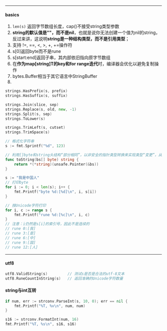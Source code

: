 

----

#### basics

1. `len(s)` 返回字节数组长度，cap()不接受string类型参数
2. **string的默认值是""，而不是nil**，也就是说你无法创建一个值为nil的string，反过来讲，这说明**string是一种结构类型，而不是引用类型**；
3. 支持 !=, ==, <, >, +, +=操作符
4. s[0]返回byte而不是rune
5. s[start:end]返回子串，其内部依旧指向原字节数组
6. 在**作为map[string]T的key和for range迭代**时，编译器会优化以避免复制操作
7. bytes.Buffer相当于其它语言中StringBuffer
8. 



```go
strings.HasPrefix(s, prefix)
strings.HasSuffix(s, suffix)

strings.Join(slice, sep)
strings.Replace(s, old, new, -1)
strings.Split(s, sep)
strings.ToLower(s)

strings.TrimLeft(s, cutset)
strings.TrimSpace(s)

// 格式化字符串
s := fmt.Sprintf("%d", 123)

// 利用[]byte和string头结构“部分相同”，以非安全的指针类型转换来实现类型“变更”，从而避免底层数组复制
func toString(bs[] byte) string {
    return *(*string)(unsafe.Pointer(&bs))
}
```



```go
s := "我是中国人"
// 打印byte
for i := 0; i < len(s); i++ {
    fmt.Printf("byte %d:[%d]\n", i, s[i])
}

// 按Unicode字符打印
for i, c := range s {
    fmt.Printf("rune %d:[%c]\n", i, c)
}
// 注意：i仍然是s[i]的索引号，因此不是连续的
// rune 0:[我]
// rune 3:[是]
// rune 6:[中]
// rune 9:[国]
// rune 12:[人]
```



----

#### utf8

```go
utf8.ValidString(s) 		// 测试s是否是合法的utf-8文本
utf8.RuneCountInString(s)	// 返回准确的Unicode字符数量
```



#### string与int互转

```go
if num, err := strconv.ParseInt(s, 10, 0); err == nil {
    fmt.Printf("%T, %v\n", num, num)
}

s16 := strconv.FormatInt(num, 16)
fmt.Printf("%T, %s\n", s16, s16)
```

